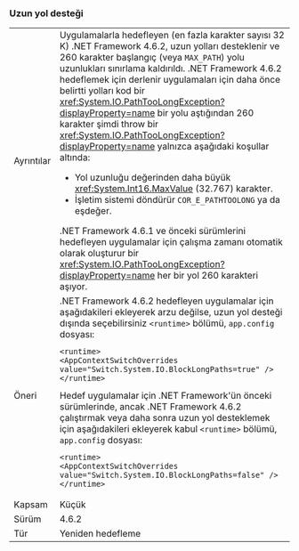 ### <a name="long-path-support"></a>Uzun yol desteği

|   |   |
|---|---|
|Ayrıntılar|Uygulamalarla hedefleyen (en fazla karakter sayısı 32 K) .NET Framework 4.6.2, uzun yolları desteklenir ve 260 karakter başlangıç (veya <code>MAX_PATH</code>) yolu uzunlukları sınırlama kaldırıldı. .NET Framework 4.6.2 hedeflemek için derlenir uygulamaları için daha önce belirtti yolları kod bir <xref:System.IO.PathTooLongException?displayProperty=name> bir yolu aştığından 260 karakter şimdi throw bir <xref:System.IO.PathTooLongException?displayProperty=name> yalnızca aşağıdaki koşullar altında:<ul><li>Yol uzunluğu değerinden daha büyük <xref:System.Int16.MaxValue> (32.767) karakter.</li><li>İşletim sistemi döndürür <code>COR_E_PATHTOOLONG</code> ya da eşdeğer.</li></ul>.NET Framework 4.6.1 ve önceki sürümlerini hedefleyen uygulamalar için çalışma zamanı otomatik olarak oluşturur bir <xref:System.IO.PathTooLongException?displayProperty=name> her bir yol 260 karakteri aşıyor.|
|Öneri|.NET Framework 4.6.2 hedefleyen uygulamalar için aşağıdakileri ekleyerek arzu değilse, uzun yol desteği dışında seçebilirsiniz <code>&lt;runtime&gt;</code> bölümü, <code>app.config</code> dosyası:<pre><code class="language-xml">&lt;runtime&gt;&#13;&#10;&lt;AppContextSwitchOverrides value=&quot;Switch.System.IO.BlockLongPaths=true&quot; /&gt;&#13;&#10;&lt;/runtime&gt;&#13;&#10;</code></pre>Hedef uygulamalar için .NET Framework'ün önceki sürümlerinde, ancak .NET Framework 4.6.2 çalıştırmak veya daha sonra uzun yol desteklemek için aşağıdakileri ekleyerek kabul <code>&lt;runtime&gt;</code> bölümü, <code>app.config</code> dosyası:<pre><code class="language-xml">&lt;runtime&gt;&#13;&#10;&lt;AppContextSwitchOverrides value=&quot;Switch.System.IO.BlockLongPaths=false&quot; /&gt;&#13;&#10;&lt;/runtime&gt;&#13;&#10;</code></pre>|
|Kapsam|Küçük|
|Sürüm|4.6.2|
|Tür|Yeniden hedefleme|

